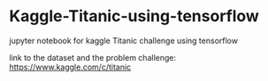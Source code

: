 # Kaggle-Titanic-using-tensorflow
jupyter notebook for kaggle Titanic challenge using tensorflow

link to the dataset and the problem challenge:
https://www.kaggle.com/c/titanic
